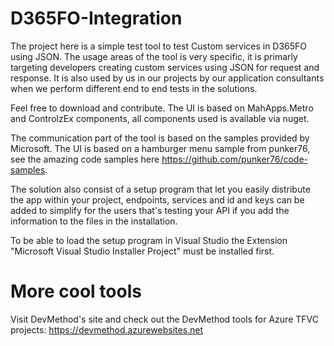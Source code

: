 # D365FO-Integration

The project here is a simple test tool to test Custom services in D365FO using JSON. The usage areas of the tool is very specific, it is primarly targeting developers creating custom services using JSON for request and response. It is also used by us in our projects by our application consultants when we perform different end to end tests in the solutions.

Feel free to download and contribute. The UI is based on MahApps.Metro and ControlzEx components, all components used is available via nuget.

The communication part of the tool is based on the samples provided by Microsoft. The UI is based on a hamburger menu sample from punker76, see the amazing code samples here https://github.com/punker76/code-samples.

The solution also consist of a setup program that let you easily distribute the app within your project, endpoints, services and id and keys can be added to simplify for the users that's testing your API if you add the information to the files in the installation.

To be able to load the setup program in Visual Studio the Extension "Microsoft Visual Studio Installer Project" must be installed first.

# More cool tools
Visit DevMethod's site and check out the DevMethod tools for Azure TFVC projects: https://devmethod.azurewebsites.net
